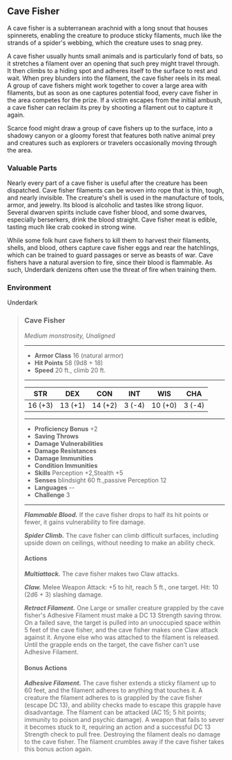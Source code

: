 ## Cave Fisher
A cave fisher is a subterranean arachnid with a long snout that houses spinnerets, enabling the creature to produce sticky filaments, much like the strands of a spider's webbing, which the creature uses to snag prey.

A cave fisher usually hunts small animals and is particularly fond of bats, so it stretches a filament over an opening that such prey might travel through. It then climbs to a hiding spot and adheres itself to the surface to rest and wait. When prey blunders into the filament, the cave fisher reels in its meal. A group of cave fishers might work together to cover a large area with filaments, but as soon as one captures potential food, every cave fisher in the area competes for the prize. If a victim escapes from the initial ambush, a cave fisher can reclaim its prey by shooting a filament out to capture it again.

Scarce food might draw a group of cave fishers up to the surface, into a shadowy canyon or a gloomy forest that features both native animal prey and creatures such as explorers or travelers occasionally moving through the area.

### Valuable Parts
Nearly every part of a cave fisher is useful after the creature has been dispatched. Cave fisher filaments can be woven into rope that is thin, tough, and nearly invisible. The creature's shell is used in the manufacture of tools, armor, and jewelry. Its blood is alcoholic and tastes like strong liquor. Several dwarven spirits include cave fisher blood, and some dwarves, especially berserkers, drink the blood straight. Cave fisher meat is edible, tasting much like crab cooked in strong wine.

While some folk hunt cave fishers to kill them to harvest their filaments, shells, and blood, others capture cave fisher eggs and rear the hatchlings, which can be trained to guard passages or serve as beasts of war. Cave fishers have a natural aversion to fire, since their blood is flammable. As such, Underdark denizens often use the threat of fire when training them.

### Environment
Underdark

>### Cave Fisher
>*Medium monstrosity, Unaligned*
>___
>- **Armor Class** 16 (natural armor)
>- **Hit Points** 58 (9d8 + 18)
>- **Speed** 20 ft., climb 20 ft.
>___
>|**STR**|**DEX**|**CON**|**INT**|**WIS**|**CHA**|
>|:---:|:---:|:---:|:---:|:---:|:---:|
>|16 (+3)|13 (+1)|14 (+2)|3 (-4)|10 (+0)|3 (-4)|
>
>___
>- **Proficiency Bonus** +2
>- **Saving Throws** 
>- **Damage Vulnerabilities** 
>- **Damage Resistances** 
>- **Damage Immunities** 
>- **Condition Immunities** 
>- **Skills** Perception +2,Stealth +5
>- **Senses** blindsight 60 ft.,passive Perception 12
>- **Languages** --
>- **Challenge** 3
>___
>***Flammable Blood.*** If the cave fisher drops to half its hit points or fewer, it gains vulnerability to fire damage.
>
>***Spider Climb.*** The cave fisher can climb difficult surfaces, including upside down on ceilings, without needing to make an ability check.
>
>#### Actions
>***Multiattack.*** The cave fisher makes two Claw attacks.
>
>***Claw.*** Melee Weapon Attack: +5 to hit, reach 5 ft., one target. Hit: 10 (2d6 + 3) slashing damage.
>
>***Retract Filament.*** One Large or smaller creature grappled by the cave fisher's Adhesive Filament must make a DC 13 Strength saving throw. On a failed save, the target is pulled into an unoccupied space within 5 feet of the cave fisher, and the cave fisher makes one Claw attack against it. Anyone else who was attached to the filament is released. Until the grapple ends on the target, the cave fisher can't use Adhesive Filament.
>
>#### Bonus Actions
>***Adhesive Filament.*** The cave fisher extends a sticky filament up to 60 feet, and the filament adheres to anything that touches it. A creature the filament adheres to is grappled by the cave fisher (escape DC 13), and ability checks made to escape this grapple have disadvantage. The filament can be attacked (AC 15; 5 hit points; immunity to poison and psychic damage). A weapon that fails to sever it becomes stuck to it, requiring an action and a successful DC 13 Strength check to pull free. Destroying the filament deals no damage to the cave fisher. The filament crumbles away if the cave fisher takes this bonus action again.
>
